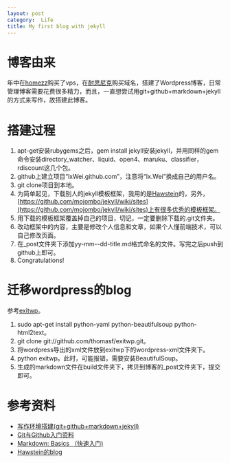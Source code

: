 ```yaml
---
layout: post
category:  Life
title: My first blog with jekyll
---
```


# 博客由来
年中在[homezz](http://www.homezz.com/)购买了vps，在[耐思尼克](http://www.iisp.com/)购买域名，搭建了Wordpress博客，日常管理博客需要花费很多精力，而且，一直想尝试用git+github+markdown+jekyll的方式来写作，故搭建此博客。
# 搭建过程
1. apt-get安装rubygems之后，gem install jekyll安装jekyll，并用同样的gem命令安装directory_watcher、liquid、open4、maruku、classifier，rdiscount这几个包。
2. github上建立项目“lxWei.github.com”，注意将“lx.Wei”换成自己的用户名。
3. git clone项目到本地。
4. 为简单起见，下载别人的jekyll模板框架，我用的是[Hawstein](https://github.com/Hawstein/hawstein.github.com)的，另外，[https://github.com/mojombo/jekyll/wiki/sites](https://github.com/mojombo/jekyll/wiki/sites)上有很多优秀的模板框架。
5. 用下载的模板框架覆盖掉自己的项目，切记，一定要删除下载的.git文件夹。
6. 改动框架中的内容，主要是修改个人信息和文章，如果个人懂前端技术，可以自己修改页面。
7. 在_post文件夹下添加yy-mm--dd-title.md格式命名的文件。写完之后push到github上即可。
8. Congratulations!

# 迁移wordpress的blog
参考[exitwp](http://yishanhe.net/exitwp-convert-wordpress--markdown/)。
1.	sudo apt-get install python-yaml python-beautifulsoup python-html2text。
2.	git clone git://github.com/thomasf/exitwp.git。
3.	将wordpress导出的xml文件放到exitwp下的wordpress-xml文件夹下。
4.	python exitwp。此时，可能报错，需要安装BeautifulSoup。
5.	生成的markdown文件在build文件夹下，拷贝到博客的_post文件夹下，提交即可。


# 参考资料
* [写作环境搭建(git+github+markdown+jekyll)][1]
* [Git与Github入门资料](http://www.yangzhiping.com/tech/git.html)
* [Markdown: Basics （快速入门)](http://wowubuntu.com/markdown/basic.html)
* [Hawstein的blog](https://github.com/Hawstein/hawstein.github.com)

[1]: http://ellochen.github.io/2013/03/写作环境搭建(git+github+markdown+jekyll)/


